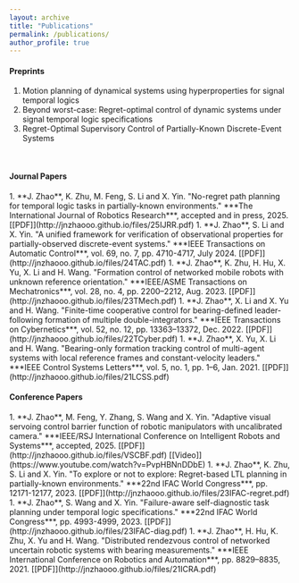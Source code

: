 ```yaml
---
layout: archive
title: "Publications"
permalink: /publications/
author_profile: true
---
```



<h4>Preprints</h4>

1. Motion planning of dynamical systems using hyperproperties for signal temporal logics
1. Beyond worst-case: Regret-optimal control of dynamic systems under signal temporal logic specifications
1. Regret-Optimal Supervisory Control of Partially-Known Discrete-Event Systems

<br />


<h4>Journal Papers</h4>
1. **J. Zhao**, K. Zhu, M. Feng, S. Li and X. Yin. "No-regret path planning for temporal logic tasks in partially-known environments." ***The International Journal of Robotics Research***, accepted and in press, 2025. [[PDF]](http://jnzhaooo.github.io/files/25IJRR.pdf)
1. **J. Zhao**, S. Li and X. Yin. "A unified framework for verification of observational properties for partially-observed discrete-event systems." ***IEEE Transactions on Automatic Control***, vol. 69, no. 7, pp. 4710-4717, July 2024. [[PDF]](http://jnzhaooo.github.io/files/24TAC.pdf)
1. **J. Zhao**, K. Zhu, H. Hu, X. Yu, X. Li and H. Wang. "Formation control of networked mobile robots with unknown reference orientation." ***IEEE/ASME Transactions on Mechatronics***, vol. 28, no. 4, pp. 2200–2212, Aug. 2023. [[PDF]](http://jnzhaooo.github.io/files/23TMech.pdf)
1. **J. Zhao**, X. Li and X. Yu and H. Wang. "Finite-time cooperative control for bearing-defined leader-following formation of multiple double-integrators." ***IEEE Transactions on Cybernetics***, vol. 52, no. 12, pp. 13363–13372, Dec. 2022. [[PDF]](http://jnzhaooo.github.io/files/22TCyber.pdf)
1. **J. Zhao**, X. Yu, X. Li and H. Wang. "Bearing-only formation tracking control of multi-agent systems with local reference frames and constant-velocity leaders." ***IEEE Control Systems Letters***, vol. 5, no. 1, pp. 1–6, Jan. 2021. [[PDF]](http://jnzhaooo.github.io/files/21LCSS.pdf)

<br />

<h4>Conference Papers</h4>
1. **J. Zhao**, M. Feng, Y. Zhang, S. Wang and X. Yin. "Adaptive visual servoing control barrier function of robotic manipulators with uncalibrated camera." ***IEEE/RSJ International Conference on Intelligent Robots and Systems***, accepted, 2025. [[PDF]](http://jnzhaooo.github.io/files/VSCBF.pdf) [[Video]](https://www.youtube.com/watch?v=PvpHBNnDDbE)
1. **J. Zhao**, K. Zhu, S. Li and X. Yin. "To explore or not to explore: Regret-based LTL planning in partially-known environments." ***22nd IFAC World Congress***, pp. 12171-12177, 2023. [[PDF]](http://jnzhaooo.github.io/files/23IFAC-regret.pdf)
1. **J. Zhao**, S. Wang and X. Yin. "Failure-aware self-diagnostic task planning under temporal logic specifications." ***22nd IFAC World Congress***, pp. 4993-4999, 2023. [[PDF]](http://jnzhaooo.github.io/files/23IFAC-diag.pdf)
1. **J. Zhao**, H. Hu, K. Zhu, X. Yu and H. Wang. "Distributed rendezvous control of networked uncertain robotic systems with bearing measurements." ***IEEE International Conference on Robotics and Automation***, pp. 8829–8835, 2021. [[PDF]](http://jnzhaooo.github.io/files/21ICRA.pdf)

<br />


